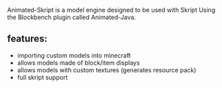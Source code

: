 Animated-Skript is a model engine designed to be used with Skript Using the Blockbench plugin called Animated-Java.

features:
- 
- importing custom models into minecraft
- allows models made of block/item displays
- allows models with custom textures (generates resource pack)
- full skript support